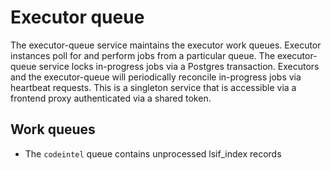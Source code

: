 # Executor queue

The executor-queue service maintains the executor work queues. Executor instances poll for and perform jobs from a particular queue. The executor-queue service locks in-progress jobs via a Postgres transaction. Executors and the executor-queue will periodically reconcile in-progress jobs via heartbeat requests. This is a singleton service that is accessible via a frontend proxy authenticated via a shared token.

## Work queues

- The `codeintel` queue contains unprocessed lsif_index records
